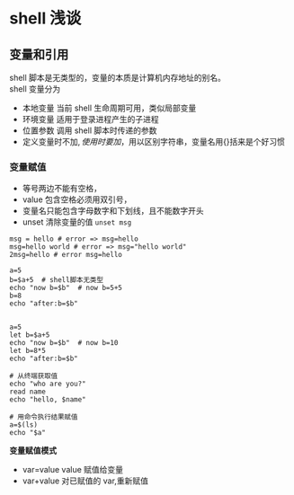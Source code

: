 # shell 浅谈

## 变量和引用

shell 脚本是无类型的，变量的本质是计算机内存地址的别名。  
shell 变量分为

- 本地变量 当前 shell 生命周期可用，类似局部变量
- 环境变量 适用于登录进程产生的子进程
- 位置参数 调用 shell 脚本时传递的参数
- 定义变量时不加$,使用时要加$，用以区别字符串，变量名用{}括来是个好习惯

### 变量赋值

- 等号两边不能有空格，
- value 包含空格必须用双引号，
- 变量名只能包含字母数字和下划线，且不能数字开头
- unset 清除变量的值 `unset msg`

```
msg = hello # error => msg=hello
msg=hello world # error => msg="hello world"
2msg=hello # error msg=hello

a=5
b=$a+5  # shell脚本无类型
echo "now b=$b"  # now b=5+5
b=8
echo "after:b=$b"


a=5
let b=$a+5
echo "now b=$b"  # now b=10
let b=8*5
echo "after:b=$b"

# 从终端获取值
echo "who are you?"
read name
echo "hello, $name"

# 用命令执行结果赋值
a=$(ls)
echo "$a"
```

**变量赋值模式**

- var=value value 赋值给变量
- var+value 对已赋值的 var,重新赋值
